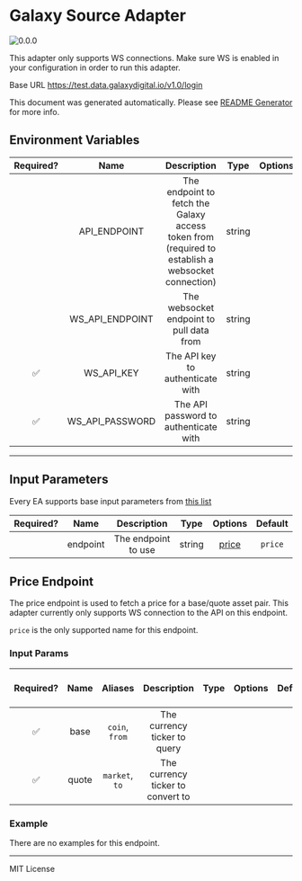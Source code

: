 # Galaxy Source Adapter

![0.0.0](https://img.shields.io/github/package-json/v/smartcontractkit/external-adapters-js?filename=packages/sources/galaxy/package.json)

This adapter only supports WS connections. Make sure WS is enabled in your configuration in order to run this adapter.

Base URL https://test.data.galaxydigital.io/v1.0/login

This document was generated automatically. Please see [README Generator](../../scripts#readme-generator) for more info.

## Environment Variables

| Required? |      Name       |                                            Description                                            |  Type  | Options |                     Default                     |
| :-------: | :-------------: | :-----------------------------------------------------------------------------------------------: | :----: | :-----: | :---------------------------------------------: |
|           |  API_ENDPOINT   | The endpoint to fetch the Galaxy access token from (required to establish a websocket connection) | string |         | `https://test.data.galaxydigital.io/v1.0/login` |
|           | WS_API_ENDPOINT |                             The websocket endpoint to pull data from                              | string |         |     `wss://prod.data.galaxydigital.io/v1.0`     |
|    ✅     |   WS_API_KEY    |                                 The API key to authenticate with                                  | string |         |                                                 |
|    ✅     | WS_API_PASSWORD |                               The API password to authenticate with                               | string |         |                                                 |

---

## Input Parameters

Every EA supports base input parameters from [this list](../../core/bootstrap#base-input-parameters)

| Required? |   Name   |     Description     |  Type  |         Options          | Default |
| :-------: | :------: | :-----------------: | :----: | :----------------------: | :-----: |
|           | endpoint | The endpoint to use | string | [price](#price-endpoint) | `price` |

## Price Endpoint

The price endpoint is used to fetch a price for a base/quote asset pair. This adapter currently only supports WS connection to the API on this endpoint.

`price` is the only supported name for this endpoint.

### Input Params

| Required? | Name  |    Aliases     |            Description            | Type | Options | Default | Depends On | Not Valid With |
| :-------: | :---: | :------------: | :-------------------------------: | :--: | :-----: | :-----: | :--------: | :------------: |
|    ✅     | base  | `coin`, `from` |   The currency ticker to query    |      |         |         |            |                |
|    ✅     | quote | `market`, `to` | The currency ticker to convert to |      |         |         |            |                |

### Example

There are no examples for this endpoint.

---

MIT License
